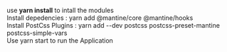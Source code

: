 use <b>yarn install</b> to intall the modules<br>
Install depedencies : yarn add @mantine/core @mantine/hooks<br>
Install PostCss Plugins : yarn add --dev postcss postcss-preset-mantine postcss-simple-vars<br>
Use yarn start to run the Application
